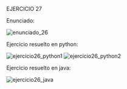EJERCICIO 27

Enunciado:

![enunciado_26](https://github.com/user-attachments/assets/fe18bb1e-8e34-4049-a849-c800ebd0c169)

Ejercicio resuelto en python:

![ejercicio26_python1](https://github.com/user-attachments/assets/f023ec51-ae89-4122-8d23-753886e37b40)
![ejercicio26_python2](https://github.com/user-attachments/assets/15747ea9-d561-46a4-998e-db4886519e69)

Ejercicio resuelto en java:

![ejercicio26_java](https://github.com/user-attachments/assets/47bb98bf-a8bf-495b-802e-23d58f112d8d)





